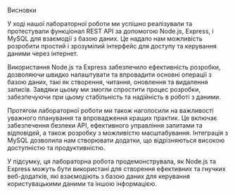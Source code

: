 Висновки

У ході нашої лабораторної роботи ми успішно реалізували та протестували функціонал REST API за допомогою Node.js, Express, і MySQL для взаємодії з базою даних. Це надало нам можливість розробити простий і зрозумілий інтерфейс для доступу та керування даними через інтернет.

Використання Node.js та Express забезпечило ефективність розробки, дозволяючи швидко налаштувати та впровадити основні операції з базою даних, такі як створення, читання, оновлення та видалення записів. Завдяки цьому ми змогли спростити процес розробки, забезпечуючи при цьому стабільність та надійність в роботі з даними.

Протягом лабораторної роботи ми також наголосили на важливості уважного планування та впровадження кращих практик. Це включає забезпечення безпеки API, ефективного управління запитами та відповідей, а також розробку з можливістю масштабування. Інтеграція з MySQL дозволила нам створювати додатки, що відрізняються високою доступністю та продуктивністю.

У підсумку, ця лабораторна робота продемонструвала, як Node.js та Express можуть бути використані для створення ефективних та гнучких веб-додатків, які взаємодіють з базою даних для керування користувацькими даними та іншою інформацією.